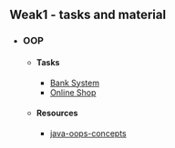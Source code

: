 ## Weak1 - tasks and material

- ### OOP
    
    - #### Tasks 
        - [Bank System](OOP_Task1)
        - [Online Shop](OOP_Task2)
    - #### Resources
        - [java-oops-concepts](https://www.javatpoint.com/java-oops-concepts)

[//]: # (- ### Design Principles)

[//]: # (  - #### Resources)

[//]: # (      - [Design_Principles]&#40;Design_Principles&#41;)

[//]: # ()
[//]: # (- ### Git Control Version)

[//]: # (    - #### Resources)

[//]: # (        - [Git_Control_Version]&#40;Git_Controle_Version&#41;)
